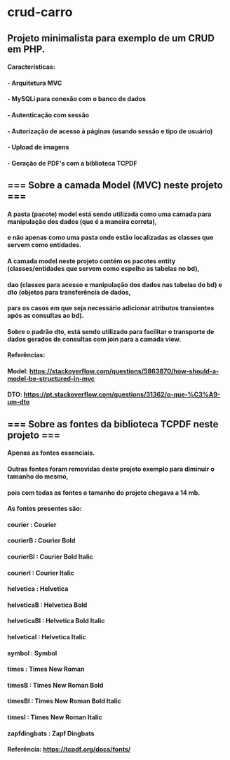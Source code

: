 # crud-carro

## Projeto minimalista para exemplo de um CRUD em PHP.

#### Características:

#### - Arquitetura MVC
#### - MySQLi para conexão com o banco de dados
#### - Autenticação com sessão
#### - Autorização de acesso à páginas (usando sessão e tipo de usuário)
#### - Upload de imagens
#### - Geração de PDF's com a biblioteca TCPDF

## === Sobre a camada Model (MVC) neste projeto ===

#### A pasta (pacote) model está sendo utilizada como uma camada para manipulação dos dados (que é a maneira correta),
#### e não apenas como uma pasta onde estão localizadas as classes que servem como entidades.
#### A camada model neste projeto contém os pacotes entity (classes/entidades que servem como espelho as tabelas no bd),
#### dao (classes para acesso e manipulação dos dados nas tabelas do bd) e dto (objetos para transferência de dados,
#### para os casos em que seja necessário adicionar atributos transientes após as consultas ao bd).
#### Sobre o padrão dto, está sendo utilizado para facilitar o transporte de dados gerados de consultas com join para a camada view.

#### Referências: 
#### Model: https://stackoverflow.com/questions/5863870/how-should-a-model-be-structured-in-mvc
#### DTO:   https://pt.stackoverflow.com/questions/31362/o-que-%C3%A9-um-dto

## === Sobre as fontes da biblioteca TCPDF neste projeto ===

#### Apenas as fontes essenciais. 
#### Outras fontes foram removidas deste projeto exemplo para diminuir o tamanho do mesmo,
#### pois com todas as fontes o tamanho do projeto chegava a 14 mb.

#### As fontes presentes são:

#### courier : Courier
#### courierB : Courier Bold
#### courierBI : Courier Bold Italic
#### courierI : Courier Italic
#### helvetica : Helvetica
#### helveticaB : Helvetica Bold
#### helveticaBI : Helvetica Bold Italic
#### helveticaI : Helvetica Italic
#### symbol : Symbol
#### times : Times New Roman
#### timesB : Times New Roman Bold
#### timesBI : Times New Roman Bold Italic
#### timesI : Times New Roman Italic
#### zapfdingbats : Zapf Dingbats

#### Referência: https://tcpdf.org/docs/fonts/
